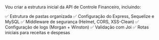 Vou criar a estrutura inicial da API de Controle Financeiro, incluindo:

✅ Estrutura de pastas organizada
✅ Configuração do Express, Sequelize e MySQL
✅ Middleware de segurança (Helmet, CORS, XSS-Clean)
✅ Configuração de logs (Morgan + Winston)
✅ Validação com Joi
✅ Rotas iniciais para receitas e despesas
